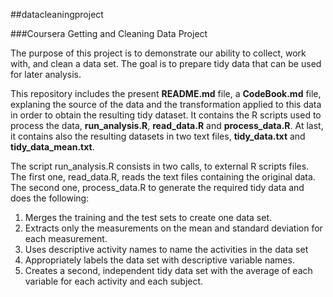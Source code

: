 ##datacleaningproject

###Coursera Getting and Cleaning Data Project

The purpose of this project is to demonstrate our ability to collect, work with, and clean a data set. The goal is to prepare tidy data that can be used for later analysis.

This repository includes the present **README.md** file, a **CodeBook.md** file, explaning the source of the data and the transformation applied to this data in order to obtain the resulting tidy dataset. It contains the R scripts used to process the data, **run_analysis.R**, **read_data.R** and **process_data.R**. At last, it contains also the resulting datasets in two text files, **tidy_data.txt** and **tidy_data_mean.txt**.

The script run\_analysis.R consists in two calls, to external R scripts files. The first one, read\_data.R, reads the text files containing the original data. The second one, process\_data.R to generate the required tidy data and does the following:

1. Merges the training and the test sets to create one data set.
2. Extracts only the measurements on the mean and standard deviation for each measurement. 
3. Uses descriptive activity names to name the activities in the data set
4. Appropriately labels the data set with descriptive variable names. 
5. Creates a second, independent tidy data set with the average of each variable for each activity and each subject.


